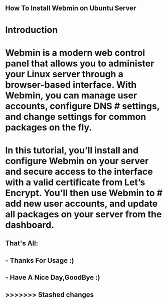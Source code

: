 ## How To Install Webmin on Ubuntu Server

# Introduction
# Webmin is a modern web control panel that allows you to administer your Linux server through a browser-based interface. With Webmin, you can manage user accounts, configure DNS # settings, and change settings for common packages on the fly.
# In this tutorial, you’ll install and configure Webmin on your server and secure access to the interface with a valid certificate from Let’s Encrypt. You’ll then use Webmin to # add new user accounts, and update all packages on your server from the dashboard.



## That's All:
## - Thanks For Usage :)
 ## - Have A Nice Day,GoodBye :)
## >>>>>>> Stashed changes

